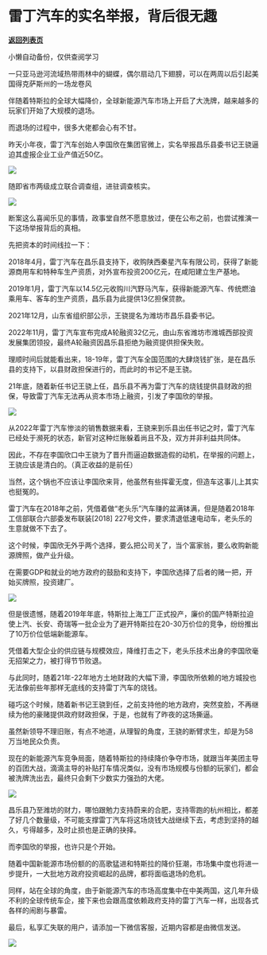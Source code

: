# 雷丁汽车的实名举报，背后很无趣

[**返回列表页**](/gzh/政事堂2019)

小懒自动备份，仅供查阅学习

一只亚马逊河流域热带雨林中的蝴蝶，偶尔扇动几下翅膀，可以在两周以后引起美国得克萨斯州的一场龙卷风

伴随着特斯拉的全球大幅降价，全球新能源汽车市场上开启了大洗牌，越来越多的玩家们开始了大规模的退场。

而退场的过程中，很多大佬都会心有不甘。  

昨天小年夜，雷丁汽车创始人李国欣在集团官微上，实名举报昌乐县委书记王骁逼迫其虚报企业工业产值近50亿。

![](https://mmbiz.qpic.cn/mmbiz_jpg/rxhS23yu8cNCA6zd4InyNW9lzy3smzN51iccYxQwM0C1Ufk29HiazuAwrjUCedhWnKmkoO6K80xo8JZ5wdO9kApQ/640?wx_fmt=jpeg)

随即省市两级成立联合调查组，进驻调查核实。

![](https://mmbiz.qpic.cn/mmbiz_jpg/rxhS23yu8cNCA6zd4InyNW9lzy3smzN5f1GsprLibHMVEXpTgkNaMfvHibiaouy1xMHicoYchic88HTb5nZMb6Rw2Hw/640?wx_fmt=jpeg)

断案这么喜闻乐见的事情，政事堂自然不愿意放过，便在公布之前，也尝试推演一下这场举报背后的真相。

先把资本的时间线拉一下：

2018年4月，雷丁汽车在昌乐县支持下，收购陕西秦星汽车有限公司，获得了新能源商用车和特种车生产资质，对外宣布投资200亿元，在咸阳建立生产基地。

2019年1月，雷丁汽车以14.5亿元收购川汽野马汽车，获得新能源汽车、传统燃油乘用车、客车的生产资质，昌乐县为此提供13亿担保贷款。

2021年12月，山东省组织部公示，王骁提名为潍坊市昌乐县委书记。

2022年11月，雷丁汽车宣布完成A轮融资32亿元，由山东省潍坊市潍城西部投资发展集团领投，最终A轮融资因昌乐县拒绝为融资提供担保失败。

理顺时间后就能看出来，18-19年，雷丁汽车全国范围的大肆烧钱扩张，是在昌乐县的支持下，以县财政担保进行的，而此时的书记不是王骁。

21年底，随着新任书记王骁上任，昌乐县不再为雷丁汽车的烧钱提供县财政的担保，导致雷丁汽车无法再从资本市场上融资，引发了李国欣的举报。

![](https://mmbiz.qpic.cn/mmbiz_jpg/rxhS23yu8cNCA6zd4InyNW9lzy3smzN5fLaIuFxgyR5udjvEXlP1khGLyCqeHtuGkHR9mglZYHBUyrRyB1beMw/640?wx_fmt=jpeg)

从2022年雷丁汽车惨淡的销售数据来看，王骁来到乐县出任书记之时，雷丁汽车已经处于濒死的状态，新官对这种烂账躲着尚且不及，双方并非利益共同体。

因此，不存在李国欣口中王骁为了晋升而逼迫数据造假的动机，在举报的问题上，王骁应该是清白的。（真正收益的是前任）

当然，这个锅也不应该让李国欣来背，他虽然有些挥霍无度，但造车这事儿上其实也挺冤的。

雷丁汽车在2018年之前，凭借着做“老头乐”汽车赚的盆满钵满，但是随着2018年工信部联合六部委发布联装[2018]
227号文件，要求清退低速电动车，老头乐的生意就做不下去了。

这个时候，李国欣无外乎两个选择，要么把公司关了，当个富家翁，要么收购新能源牌照，做产业升级。

在需要GDP和就业的地方政府的鼓励和支持下，李国欣选择了后者的赌一把，开始买牌照，投资建厂。

![](https://mmbiz.qpic.cn/mmbiz_jpg/rxhS23yu8cNCA6zd4InyNW9lzy3smzN5jByQuTkUsr48diaJI2iarNicSf9OhFgsibM3d0OpGpxp6y330oUl2cfEQA/640?wx_fmt=jpeg)

但是很遗憾，随着2019年年底，特斯拉上海工厂正式投产，廉价的国产特斯拉迫使上汽、长安、奇瑞等一批企业为了避开特斯拉在20-30万价位的竞争，纷纷推出了10万价位低端新能源车。

凭借着大型企业的供应链与规模效应，降维打击之下，老头乐技术出身的李国欣毫无招架之力，被打得节节败退。

与此同时，随着21年-22年地方土地财政的大幅下滑，李国欣所依赖的地方城投也无法像前些年那样无底线的支持雷丁汽车的烧钱。  

碰巧这个时候，随着新书记王骁到任，之前支持他的地方政府，突然变脸，不再继续为他的豪赌提供政府财政担保，于是，也就有了昨夜的这场撕逼。

虽然新领导不理旧账，有点不地道，从理智的角度，王骁的断臂求生，却是为58万当地民众负责。

现在的新能源汽车竞争局面，随着特斯拉的持续降价争夺市场，就跟当年美团主导的百团大战，滴滴主导的补贴打车情况类似，没有市场规模与份额的玩家们，都会被洗牌洗出去，最终只会剩下少数实力强劲的大佬。

![](https://mmbiz.qpic.cn/mmbiz_jpg/rxhS23yu8cNCA6zd4InyNW9lzy3smzN5PnwKgick8dKM9XHzhicKI99l77GOoJNHTvyDlEfTyu7ofT8TGalhrrnA/640?wx_fmt=jpeg)

昌乐县乃至潍坊的财力，哪怕跟勉力支持蔚来的合肥，支持零跑的杭州相比，都差了好几个数量级，不可能支撑雷丁汽车将这场烧钱大战继续下去，考虑到坚持的越久，亏得越多，及时止损也是正确的抉择。

而李国欣的举报，也许只是个开始。

随着中国新能源市场份额的的高歌猛进和特斯拉的降价狂潮，市场集中度也将进一步提升，一大批地方政府投资崛起的品牌，都将面临退场的危机。

同样，站在全球的角度，由于新能源汽车的市场高度集中在中美两国，这几年升级不利的全球传统车企，接下来也会跟高度依赖政府支持的雷丁汽车一样，出现各式各样的闹剧与暴雷。

最后，私享汇失联的用户，请添加一下微信客服，近期内容都是由微信发送。  

![](https://mmbiz.qpic.cn/mmbiz_jpg/rxhS23yu8cNCA6zd4InyNW9lzy3smzN50Nnq01wBpU8w1MicwyYCsjl0oG5JiaoCypQ92YDExaQ4a8kOBqoicLgzw/640?wx_fmt=jpeg)

